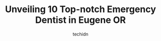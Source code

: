 ---
layout: ampstory
image: https://i0.wp.com/www.depkes.org/wp-content/uploads/2023/06/emergency-dentist-0-in-eugene-or-1685859547.jpeg?resize=640,853
author: techidn
featured: false
description: Discover the impressive array of Emergency Dentist options in Eugene OR, where you can find 10 of the largest Emergency Dentist establishments in the area. From renowned classics to hidden g
title: Unveiling 10 Top-notch Emergency Dentist in Eugene OR
cover:
   title: Unveiling 10 Top-notch Emergency Dentist in Eugene OR
   subtitle: Rickpate
   background: https://www.depkes.org/wp-content/uploads/2023/06/emergency-dentist-0-in-eugene-or-1685859547.jpeg

pages: 
 - layout: thirds
   top: <h1>#1 Advantage Dental+ | Eugene 17th Ave.</h1>
   bottom: "<p>Had my teeth cleaned. She did an amazing job as usual. Very nice and attentive to everything. I allways leave their feeling better about my smile. The front desk are alwa</p>"
   background: https://www.depkes.org/wp-content/uploads/2023/06/emergency-dentist-1-in-eugene-or-1685859547.jpeg
   backgroundblur: true
 - layout: thirds
   top: <h1>#2 Crisdental</h1>
   bottom: "<p>Dr Bratland is top notch. He and his team make you feel comfortable and welcome. His dental hygienist is top notch as well. Ive been to a couple other dentists in the </p>"
   background: https://www.depkes.org/wp-content/uploads/2023/06/emergency-dentist-2-in-eugene-or-1685859548.jpeg
   cta:
      link: https://www.depkes.org/blog/unveiling-10-top-notch-emergency-dentist-in-eugene-or/
      text: Unveiling 10 Top-notch Emergency Dentist in Eugene OR
 - layout: thirds
   top: <h1>#3 Mission Dental</h1>
   bottom: "<p>1680 Chambers St #205, Eugene, OR 97402, United States</p>"
   background: https://www.depkes.org/wp-content/uploads/2023/06/emergency-dentist-3-in-eugene-or-1685859548.jpeg
   cta:
      link: https://www.depkes.org/blog/unveiling-10-top-notch-emergency-dentist-in-eugene-or/
      text: Unveiling 10 Top-notch Emergency Dentist in Eugene OR
 - layout: thirds
   top: <h1>#4 Sunrise Dental of Eugene</h1>
   bottom: "<p>927 Country Club Rd # 100, Eugene, OR 97401, United States</p>"
   background: https://images.unsplash.com/photo-1591393223703-56fe1347ac62?ixlib=rb-4.0.3&ixid=MnwxMjA3fDB8MHxwaG90by1wYWdlfHx8fGVufDB8fHx8&auto=format&fit=crop&w=640&h=853&q=80
   cta:
      link: https://www.depkes.org/blog/unveiling-10-top-notch-emergency-dentist-in-eugene-or/
      text: Unveiling 10 Top-notch Emergency Dentist in Eugene OR
 - layout: thirds
   top: <h1>#5 Gentle Dental Coburg Station</h1>
   bottom: "<p>440 Coburg Rd Suite 104, Eugene, OR 97401, United States</p>"
   background: https://images.unsplash.com/photo-1615749413727-825b59a857b5?ixlib=rb-4.0.3&ixid=MnwxMjA3fDB8MHxwaG90by1wYWdlfHx8fGVufDB8fHx8&auto=format&fit=crop&w=640&h=853&q=80
   cta:
      link: https://www.depkes.org/blog/unveiling-10-top-notch-emergency-dentist-in-eugene-or/
      text: Unveiling 10 Top-notch Emergency Dentist in Eugene OR
 - layout: thirds
   top: <h1>#6 Butler Family Dental</h1>
   bottom: "<p>1745 W 17th Ave, Eugene, OR 97402, United States</p>"
   background: https://images.unsplash.com/photo-1553949345-eb786bb3f7ba?ixlib=rb-4.0.3&ixid=MnwxMjA3fDB8MHxwaG90by1wYWdlfHx8fGVufDB8fHx8&auto=format&fit=crop&w=640&h=853&q=80
   cta:
      link: https://www.depkes.org/blog/unveiling-10-top-notch-emergency-dentist-in-eugene-or/
      text: Unveiling 10 Top-notch Emergency Dentist in Eugene OR
 - layout: thirds
   top: <h1>#7 Integrated Family Dentistry</h1>
   bottom: "<p>388 High St, Eugene, OR 97401, United States</p>"
   background: https://images.unsplash.com/photo-1561679660-d00ee1e0dc8e?ixlib=rb-4.0.3&ixid=MnwxMjA3fDB8MHxwaG90by1wYWdlfHx8fGVufDB8fHx8&auto=format&fit=crop&w=640&h=853&q=80
   cta:
      link: https://www.depkes.org/blog/unveiling-10-top-notch-emergency-dentist-in-eugene-or/
      text: Unveiling 10 Top-notch Emergency Dentist in Eugene OR
 - layout: thirds
   middle: Continue reading...
   background: https://images.unsplash.com/photo-1496096265110-f83ad7f96608?ixlib=rb-4.0.3&ixid=MnwxMjA3fDB8MHxwaG90by1wYWdlfHx8fGVufDB8fHx8&auto=format&fit=crop&w=640&h=853&q=80
   cta:
      link: https://www.depkes.org/blog/unveiling-10-top-notch-emergency-dentist-in-eugene-or/
      text: Unveiling 10 Top-notch Emergency Dentist in Eugene OR
      
---